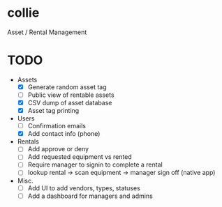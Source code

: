 collie
======

Asset / Rental Management

# TODO
- Assets
  - [x] Generate random asset tag
  - [ ] Public view of rentable assets
  - [x] CSV dump of asset database
  - [x] Asset tag printing
- Users
  - [ ] Confirmation emails
  - [x] Add contact info (phone)
- Rentals
  - [ ] Add approve or deny
  - [ ] Add requested equipment vs rented
  - [ ] Require manager to signin to complete a rental
  - [ ] lookup rental -> scan equipment -> manager sign off (native app)
- Misc.
  - [ ] Add UI to add vendors, types, statuses
  - [ ] Add a dashboard for managers and admins
